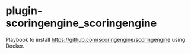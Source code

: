 # plugin-scoringengine_scoringengine
Playbook to install https://github.com/scoringengine/scoringengine using Docker.
